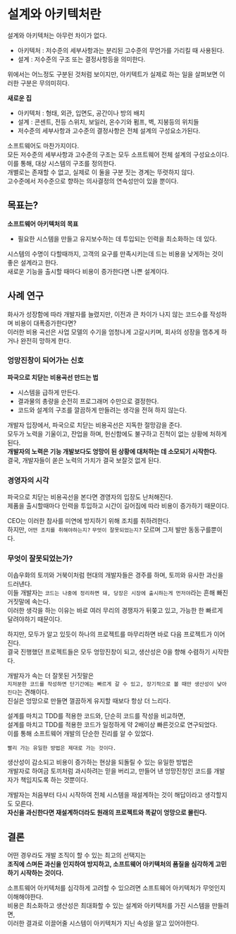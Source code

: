 # 설계와 아키텍처란 

설계와 아키텍처는 아무런 차이가 없다.  

* 아키텍처 : 저수준의 세부사항과는 분리된 고수준의 무언가를 가리킬 때 사용된다.   
* 설계 : 저수준의 구조 또는 결정사항등을 의미한다.   

위에서는 어느정도 구분된 것처럼 보이지만, 아키텍트가 실제로 하는 일을 살펴보면 이러한 구분은 무의미히다.      

**새로운 집**  
* 아키텍처 : 형태, 외관, 입면도, 공간이나 방의 배치
* 설계 : 콘센트, 전등 스위치, 보일러, 온수기와 펌프, 벽, 지붕등의 위치들 
* 저수준의 세부사항과 고수준의 결정사항은 전체 설계의 구성요소가된다.     
 
소프트웨어도 마찬가지이다.     
모든 저수준의 세부사항과 고수준의 구조는 모두 소프트웨어 전체 설계의 구성요소이다.     
이를 통해, 대상 시스템의 구조를 정의한다.     
개별로는 존재할 수 없고, 실제로 이 둘을 구분 짓는 경계는 뚜렷하지 않다.    
고수준에서 저수준으로 향하는 의사결정의 연속성만이 있을 뿐이다.  

## 목표는?  

**소프트웨어 아키텍처의 목표**   
* 필요한 시스템을 만들고 유지보수하는 데 투입되는 인력을 최소화하는 데 있다.   
  
시스템의 수명이 다할때까지, 고객의 요구를 만족시키는데 드는 비용을 낮게하는 것이 좋은 설계라고 한다.    
새로운 기능을 출시할 때마다 비용이 증가한다면 나쁜 설계이다.    

## 사례 연구 

화사가 성장함에 따라 개발자를 늘렸지만, 이전과 큰 차이가 나지 않는 코드수를 작성하며 비용이 대폭증가한다면?     
이러한 비용 곡선은 사업 모델의 수기을 엄청나게 고갈시키며, 회사의 성장을 멈추게 하거나 완전히 망하게 한다.    

### 엉망진창이 되어가는 신호 

**파국으로 치닫는 비용곡선 만드는 법**   
* 시스템을 급하게 만든다.   
* 결과물의 총량을 순전히 프로그래머 수만으로 결정한다.    
* 코드와 설계의 구조를 깔끔하게 만들려는 생각을 전혀 하지 않는다.     
    
개발자 입장에서, 파국으로 치닫는 비용곡선은 지독한 절망감을 준다.          
모두가 노력을 기울이고, 잔업을 하며, 헌신함에도 불구하고 진척이 없는 상황에 처하게된다.          
**개발자의 노력은 기능 개발보다도 엉망이 된 상황에 대처하는 데 소모되기 시작한다.**     
결국, 개발자들이 쏟은 노력의 가치가 결국 보잘것 없게 된다.   

### 경영자의 시각 

파국으로 치닫는 비용곡선을 본다면 경영자의 입장도 난처해진다.     
제품을 출시할때마다 인력을 투입하고 시간이 길어짐에 따라 비용이 증가하기 때문이다.    
 
CEO는 이러한 참사를 미연에 방지하기 위해 조치를 취하려한다.     
하지만, `어떤 조치를 취해야하는지?` `무엇이 잘못되었는지?` 모르며 그저 발만 동동구를뿐이다.    

### 무엇이 잘못되었는가?  

이솝우화의 토끼와 거북이처럼 현대의 개발자들은 경주를 하며, 토끼와 유사한 과신을 드러낸다.       
이들 개발자는 `코드는 나중에 정리하면 돼, 당장은 시장에 출시하는게 먼저야`라는 흔해 빠진 거짓말에 속는다.      
이러한 생각을 하는 이유는 바로 여러 무리의 경쟁자가 뒤쫒고 있고, 가능한 한 빠르게 달려야하기 때문이다.     

하지만, 모두가 알고 있듯이 하나의 프로젝트를 마무리하면 바로 다음 프로젝트가 이어진다.     
결국 진행했던 프로젝트들은 모두 엉망진창이 되고, 생산성은 0을 향해 수렴하기 시작한다.   

개발자가 속는 더 잘못된 거짓말은     
`지저분한 코드를 작성하면 단기간에는 빠르게 갈 수 있고, 장기적으로 볼 때만 생산성이 낮아진다`는 견해이다.      
진실은 엉망으로 만들면 껄끔하게 유지할 때보다 항상 더 느리다.    
 
설계를 마치고 TDD를 적용한 코드와, 단순히 코드를 작성을 비교하면,       
설계를 마치고 TDD를 적용한 코드가 일정하게 약 2배이상 빠른것으로 연구되었다.   
이를 통해 소프트웨어 개발의 단순한 진리를 알 수 있었다.  

```
빨리 가는 유일한 방법은 제대로 가는 것이다.   
```
 
생산성이 감소되고 비용이 증가하는 현상을 되돌릴 수 있는 유일한 방법은        
개발자로 하여금 토끼처럼 과시하려는 믿을 버리고, 만들어 낸 엉망진창인 코드를 개발자가 책임지도록 하는 것뿐이다.      
  
개발자는 처음부터 다시 시작하여 전체 시스템을 재설계하는 것이 해답이라고 생각할지도 모른다.      
**자신을 과신한다면 재설계하더라도 원래의 프로젝트와 똑같이 엉망으로 몰린다.**    

## 결론 
어떤 경우라도 개발 조직이 할 수 있는 최고의 선택지는  
**조직에 스며든 과신을 인지하여 방지하고, 소프트웨어 아키텍처의 품질을 심각하게 고민하기 시작하는 것이다.**      

소프트웨어 아키텍처를 심각하게 고려할 수 있으려면 소프트웨어 아키텍처가 무엇인지 이해해야한다.    
비용은 최소화하고 생산성은 최대화할 수 있는 설계와 아키텍처를 가진 시스템을 만들려면,      
이러한 결과로 이끌어줄 시스템이 아키텍처가 지닌 속성을 알고 있어야한다.       
